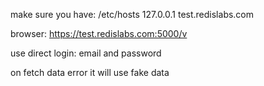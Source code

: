 make sure you have:
/etc/hosts
127.0.0.1 test.redislabs.com

browser:
https://test.redislabs.com:5000/v

use direct login:
email and password



on fetch data error it will use fake data
